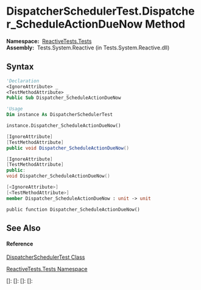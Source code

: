 # DispatcherSchedulerTest.Dispatcher\_ScheduleActionDueNow Method

**Namespace:**  [ReactiveTests.Tests](ReactiveTests.Tests\ReactiveTests.Tests.md)  
**Assembly:**  Tests.System.Reactive (in Tests.System.Reactive.dll)

## Syntax

```vb
'Declaration
<IgnoreAttribute> _
<TestMethodAttribute> _
Public Sub Dispatcher_ScheduleActionDueNow
```

```vb
'Usage
Dim instance As DispatcherSchedulerTest

instance.Dispatcher_ScheduleActionDueNow()
```

```csharp
[IgnoreAttribute]
[TestMethodAttribute]
public void Dispatcher_ScheduleActionDueNow()
```

```c++
[IgnoreAttribute]
[TestMethodAttribute]
public:
void Dispatcher_ScheduleActionDueNow()
```

```fsharp
[<IgnoreAttribute>]
[<TestMethodAttribute>]
member Dispatcher_ScheduleActionDueNow : unit -> unit 
```

```jscript
public function Dispatcher_ScheduleActionDueNow()
```

## See Also

#### Reference

[DispatcherSchedulerTest Class](DispatcherSchedulerTest\DispatcherSchedulerTest.md)

[ReactiveTests.Tests Namespace](ReactiveTests.Tests\ReactiveTests.Tests.md)

[]: 
[]: 
[]: 
[]: 